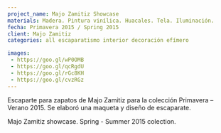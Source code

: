 ```yaml
---
project_name: Majo Zamitiz Showcase
materials: Madera. Pintura vinílica. Huacales. Tela. Iluminación.
fecha: Primavera 2015 / Spring 2015
client: Majo Zamitiz
categories: all escaparatismo interior decoración efímero

images:
 - https://goo.gl/wP0OMB
 - https://goo.gl/qcRgdU
 - https://goo.gl/rGc8KH
 - https://goo.gl/cvzRGz
---
```


Escaparte para zapatos de Majo Zamitiz para la colección Primavera – Verano 2015. Se elaboró una maqueta y diseño de escaparate.


Majo Zamitiz showcase. Spring - Summer 2015 colection.
